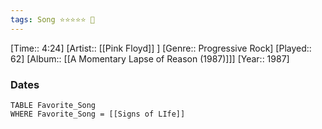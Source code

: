 ```yaml
---
tags: Song ⭐⭐⭐⭐⭐ 💛
---
```

[Time:: 4:24]
[Artist:: [[Pink Floyd]] ]
[Genre:: Progressive Rock]
[Played:: 62]
[Album:: [[A Momentary Lapse of Reason (1987)]]]
[Year:: 1987]
### Dates
````dataview
TABLE Favorite_Song
WHERE Favorite_Song = [[Signs of LIfe]]
````